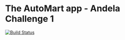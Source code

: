 # The AutoMart app - Andela Challenge 1
[![Build Status](https://travis-ci.org/travis-ci/AutoMart.svg?branch=travis-ui)](https://travis-ci.org/travis-ci/AutoMart)